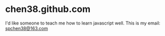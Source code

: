 # chen38.github.com
I'd like someone to teach me how to learn javascript well.
This is my email: spchen38@163.com
